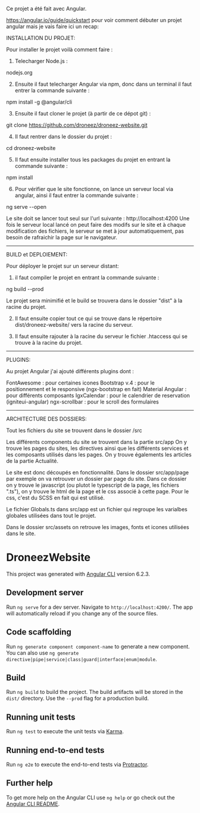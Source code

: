 Ce projet a été fait avec Angular. 

https://angular.io/guide/quickstart pour voir comment débuter un projet angular mais je vais faire ici un recap:

INSTALLATION DU PROJET:

Pour installer le projet voilà comment faire :

1. Telecharger Node.js :

nodejs.org

2. Ensuite il faut telecharger Angular via npm, donc dans un terminal il faut entrer la commande suivante :

npm install -g @angular/cli

3. Ensuite il faut cloner le projet (à partir de ce dépot git) :

git clone https://github.com/droneez/droneez-website.git

4. Il faut rentrer dans le dossier du projet :

cd droneez-website

5. Il faut ensuite installer tous les packages du projet en entrant la commande suivante :

npm install

6. Pour vérifier que le site fonctionne, on lance un serveur local via angular, ainsi il faut entrer la commande suivante :

ng serve --open

Le site doit se lancer tout seul sur l'url suivante : http://localhost:4200
Une fois le serveur local lancé on peut faire des modifs sur le site et à chaque modification des fichiers, le serveur se met à jour automatiquement, pas besoin de rafraichir la page sur le navigateur.

-------------------------------------------------------------------------------------------

BUILD et DEPLOIEMENT:

Pour déployer le projet sur un serveur distant:

1. il faut compiler le projet en entrant la commande suivante :

ng build --prod

Le projet sera minimifié et le build se trouvera dans le dossier "dist" à la racine du projet.

2. Il faut ensuite copier tout ce qui se trouve dans le répertoire dist/droneez-website/ vers la racine du serveur.

3. Il faut ensuite rajouter à la racine du serveur le fichier .htaccess qui se trouve à la racine du projet.

--------------------------------------------------------------------------------------------

PLUGINS:

Au projet Angular j'ai ajouté différents plugins dont :

FontAwesome : pour certaines icones
Bootstrap v.4 : pour le positionnement et le responsive (ngx-bootstrap en fait)
Material Angular : pour différents composants
IgxCalendar : pour le calendrier de reservation (igniteui-angular)
ngx-scrollbar : pour le scroll des formulaires

---------------------------------------------------------------------------------------------


ARCHITECTURE DES DOSSIERS:

Tout les fichiers du site se trouvent dans le dossier /src

Les différents components du site se trouvent dans la partie src/app
On y trouve les pages du sites, les directives ainsi que les différents services et les composants utilisés dans les pages. On y trouve  égalements les articles de la partie Actualité.

Le site est donc découpés en fonctionnalité. Dans le dossier src/app/page par exemple on va retrouver un dossier par page du site. Dans ce dossier on y trouve le javascript (ou plutot le typescript de la page, les fichiers ".ts"), on y trouve le html de la page et le css associé à cette page. Pour le css, c'est du SCSS en fait qui est utilisé. 

Le fichier Globals.ts dans src/app est un fichier qui regroupe les varialbes globales utilisées dans tout le projet.

Dans le dossier src/assets on retrouve les images, fonts et icones utilisées dans le site.











# DroneezWebsite

This project was generated with [Angular CLI](https://github.com/angular/angular-cli) version 6.2.3.

## Development server

Run `ng serve` for a dev server. Navigate to `http://localhost:4200/`. The app will automatically reload if you change any of the source files.

## Code scaffolding

Run `ng generate component component-name` to generate a new component. You can also use `ng generate directive|pipe|service|class|guard|interface|enum|module`.

## Build

Run `ng build` to build the project. The build artifacts will be stored in the `dist/` directory. Use the `--prod` flag for a production build.

## Running unit tests

Run `ng test` to execute the unit tests via [Karma](https://karma-runner.github.io).

## Running end-to-end tests

Run `ng e2e` to execute the end-to-end tests via [Protractor](http://www.protractortest.org/).

## Further help

To get more help on the Angular CLI use `ng help` or go check out the [Angular CLI README](https://github.com/angular/angular-cli/blob/master/README.md).
